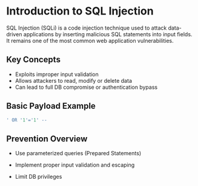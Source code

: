 # Introduction to SQL Injection

SQL Injection (SQLi) is a code injection technique used to attack data-driven applications by inserting malicious SQL statements into input fields.  
It remains one of the most common web application vulnerabilities.

## Key Concepts
- Exploits improper input validation
- Allows attackers to read, modify or delete data
- Can lead to full DB compromise or authentication bypass

## Basic Payload Example
```sql
' OR '1'='1' --
```

## Prevention Overview

- Use parameterized queries (Prepared Statements)

- Implement proper input validation and escaping

- Limit DB privileges
